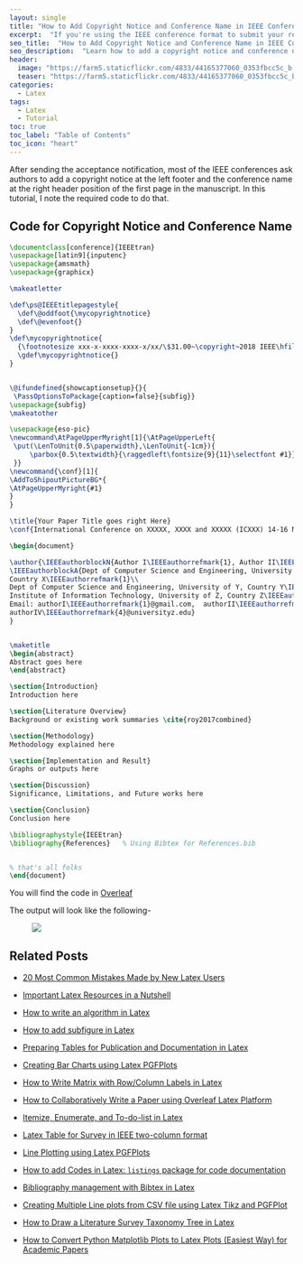 ```yaml
---
layout: single
title: "How to Add Copyright Notice and Conference Name in IEEE Conference Latex Template"
excerpt:  "If you're using the IEEE conference format to submit your research paper, you may want to add a copyright notice and conference name to your document. In this tutorial, we'll show you how to add these elements to your IEEE conference paper using LaTeX. We'll walk you through the process step by step and provide code examples to help you get started."
seo_title:  "How to Add Copyright Notice and Conference Name in IEEE Conference LaTeX Template"
seo_description:  "Learn how to add a copyright notice and conference name to your IEEE conference paper using LaTeX. Follow this step-by-step guide with code examples to customize your paper and meet the formatting requirements."
header: 
  image: "https://farm5.staticflickr.com/4833/44165377060_0353fbcc5c_b.jpg"
  teaser: "https://farm5.staticflickr.com/4833/44165377060_0353fbcc5c_b.jpg"
categories: 
  - Latex
tags:
  - Latex
  - Tutorial
toc: true
toc_label: "Table of Contents"
toc_icon: "heart" 
---
```


After sending the acceptance notification, most of the IEEE conferences ask authors to add a copyright notice at the left footer and the conference name at the right header position of the first page in the manuscript. In this tutorial, I note the required code to do that.

## Code for Copyright Notice and Conference Name

```latex
\documentclass[conference]{IEEEtran}
\usepackage[latin9]{inputenc}
\usepackage{amsmath}
\usepackage{graphicx}

\makeatletter

\def\ps@IEEEtitlepagestyle{
  \def\@oddfoot{\mycopyrightnotice}
  \def\@evenfoot{}
}
\def\mycopyrightnotice{
  {\footnotesize xxx-x-xxxx-xxxx-x/xx/\$31.00~\copyright~2018 IEEE\hfill} % <--- Change here
  \gdef\mycopyrightnotice{}
}


\@ifundefined{showcaptionsetup}{}{
 \PassOptionsToPackage{caption=false}{subfig}}
\usepackage{subfig}
\makeatother

\usepackage{eso-pic}
\newcommand\AtPageUpperMyright[1]{\AtPageUpperLeft{
 \put(\LenToUnit{0.5\paperwidth},\LenToUnit{-1cm}){
     \parbox{0.5\textwidth}{\raggedleft\fontsize{9}{11}\selectfont #1}}
 }}
\newcommand{\conf}[1]{
\AddToShipoutPictureBG*{
\AtPageUpperMyright{#1}
}
}

\title{Your Paper Title goes right Here}
\conf{International Conference on XXXXX, XXXX and XXXXX (ICXXX) 14-16 November, 2018} % Change according to their suggestion

\begin{document}

\author{\IEEEauthorblockN{Author I\IEEEauthorrefmark{1}, Author II\IEEEauthorrefmark{2}, Author III\IEEEauthorrefmark{3}, and Author IV\IEEEauthorrefmark{4}}
\IEEEauthorblockA{Dept of Computer Science and Engineering, University of X,
Country X\IEEEauthorrefmark{1}\\
Dept of Computer Science and Engineering, University of Y, Country Y\IEEEauthorrefmark{2}\IEEEauthorrefmark{3}\\
Institute of Information Technology, University of Z, Country Z\IEEEauthorrefmark{4}\\
Email: authorI\IEEEauthorrefmark{1}@gmail.com,  authorII\IEEEauthorrefmark{2}@ieee.org,  authorIII\IEEEauthorrefmark{3}@gmail.com,
authorIV\IEEEauthorrefmark{4}@universityz.edu}
}


\maketitle
\begin{abstract}
Abstract goes here
\end{abstract}

\section{Introduction}
Introduction here

\section{Literature Overview}
Background or existing work summaries \cite{roy2017combined}

\section{Methodology}
Methodology explained here

\section{Implementation and Result}
Graphs or outputs here

\section{Discussion}
Significance, Limitations, and Future works here

\section{Conclusion}
Conclusion here

\bibliographystyle{IEEEtran}
\bibliography{References}   % Using Bibtex for References.bib


% that's all folks
\end{document}
```

You will find the code in [Overleaf](https://www.overleaf.com/read/rvcwtfkzsxgn)

The output will look like the following-
<figure>
  <a href="https://farm5.staticflickr.com/4910/44165382050_376fa6e935_b.jpg"><img src="https://farm5.staticflickr.com/4910/44165382050_376fa6e935_b.jpg"></a>
</figure>


## Related Posts

* [20 Most Common Mistakes Made by New Latex Users](https://shantoroy.com/latex/common-mistakes-made-by-new-latex-typesetting-users/)
* [Important Latex Resources in a Nutshell](https://shantoroy.com/latex/latex-resources-in-a-nutshell/)
* [How to write an algorithm in Latex](https://shantoroy.com/latex/how-to-write-algorithm-in-latex/)
* [How to add subfigure in Latex](https://shantoroy.com/latex/how-to-add-subfig-in-latex/)
* [Preparing Tables for Publication and Documentation in Latex](https://shantoroy.com/latex/how-to-create-tables-in-latex/)
* [Creating Bar Charts using Latex PGFPlots](https://shantoroy.com/latex/bar-plots-in-latex-pgfplot/)

* [How to Write Matrix with Row/Column Labels in Latex](https://shantoroy.com/latex/matrix-labeling-in-latex/)
* [How to Collaboratively Write a Paper using Overleaf Latex Platform](https://shantoroy.com/latex/how-to-collaborately-write-a-paper-using-latex-overleaf/)
* [Itemize, Enumerate, and To-do-list in Latex](https://shantoroy.com/latex/playing-with-latex-itemize-enumerate-fontawesome/)
* [Latex Table for Survey in IEEE two-column format](https://shantoroy.com/latex/latex-table-for-survey-ieee-template/)
* [Line Plotting using Latex PGFPlots](https://shantoroy.com/latex/how-to-draw-line-graph-using-pgfplots-latex/)
* [How to add Codes in Latex:  `listings`  package for code documentation](https://shantoroy.com/latex/how-to-add-codes-in-latex-listing-package/)
* [Bibliography management with Bibtex in Latex](https://shantoroy.com/latex/bibliography-management-with-bibtex/)
* [Creating Multiple Line plots from CSV file using Latex Tikz and PGFPlot](https://shantoroy.com/latex/multiple-line-plots-using-tikz-pgfplot/)
* [How to Draw a Literature Survey Taxonomy Tree in Latex](https://shantoroy.com/latex/Draw-literature-survey-tree-in-latex/)
* [How to Convert Python Matplotlib Plots to Latex Plots (Easiest Way) for Academic Papers](https://shantoroy.com/latex/convert-matplotlib-plot-to-latex-plot/)

<!--stackedit_data:
eyJoaXN0b3J5IjpbLTE0ODA5MTExMjAsLTEzMDMxOTkxMzQsLT
E2MDI2MzM2ODZdfQ==
-->
